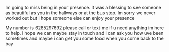 Im going to miss being in your presence. It was a blessing to see someone as beautiful as you in the hallways or at the bus stop. Im sorry we never worked out but I hope someone else can enjoy your presence 



My number is 6285297692 please call or text me if u need anything im here to help. I hope we can maybe stay in touch and i can ask you how uve been sometimes and maybe i can get you some food when you come back to the bay
